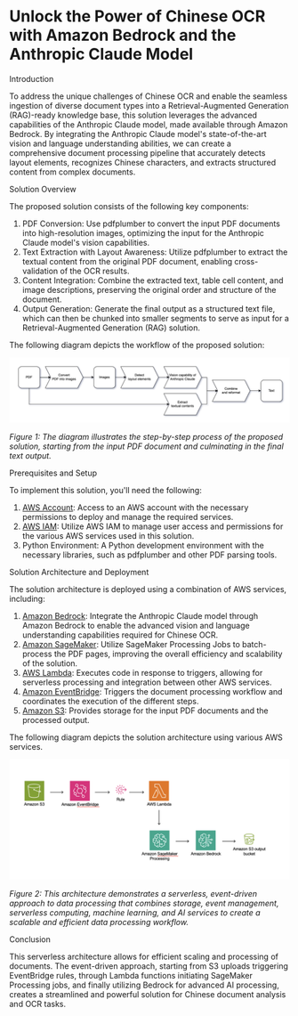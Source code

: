 # Unlock the Power of Chinese OCR with Amazon Bedrock and the Anthropic Claude Model

Introduction


To address the unique challenges of Chinese OCR and enable the seamless ingestion of diverse document types into a Retrieval-Augmented Generation (RAG)-ready knowledge base, this solution leverages the advanced capabilities of the Anthropic Claude model, made available through Amazon Bedrock. By integrating the Anthropic Claude model's state-of-the-art vision and language understanding abilities, we can create a comprehensive document processing pipeline that accurately detects layout elements, recognizes Chinese characters, and extracts structured content from complex documents.

Solution Overview

The proposed solution consists of the following key components:

1. PDF Conversion: Use pdfplumber to convert the input PDF documents into high-resolution images, optimizing the input for the Anthropic Claude model's vision capabilities.
2. Text Extraction with Layout Awareness: Utilize pdfplumber to extract the textual content from the original PDF document, enabling cross-validation of the OCR results.
3. Content Integration: Combine the extracted text, table cell content, and image descriptions, preserving the original order and structure of the document.
4. Output Generation: Generate the final output as a structured text file, which can then be chunked into smaller segments to serve as input for a Retrieval-Augmented Generation (RAG) solution.

The following diagram depicts the workflow of the proposed solution:

![](./static/blog-figure-1.png)

_Figure 1: The diagram illustrates the step-by-step process of the proposed solution, starting from the input PDF document and culminating in the final text output._

Prerequisites and Setup

To implement this solution, you'll need the following:

1. [AWS Account](https://portal.aws.amazon.com/billing/signup): Access to an AWS account with the necessary permissions to deploy and manage the required services.
2. [AWS IAM](https://aws.amazon.com/iam/): Utilize AWS IAM to manage user access and permissions for the various AWS services used in this solution.
3. Python Environment: A Python development environment with the necessary libraries, such as pdfplumber and other PDF parsing tools.

Solution Architecture and Deployment

The solution architecture is deployed using a combination of AWS services, including:

1. [Amazon Bedrock](https://aws.amazon.com/bedrock/): Integrate the Anthropic Claude model through Amazon Bedrock to enable the advanced vision and language understanding capabilities required for Chinese OCR.
2. [Amazon SageMaker](https://aws.amazon.com/sagemaker/): Utilize SageMaker Processing Jobs to batch-process the PDF pages, improving the overall efficiency and scalability of the solution.
3. [AWS Lambda](https://aws.amazon.com/lambda/): Executes code in response to triggers, allowing for serverless processing and integration between other AWS services.
4. [Amazon EventBridge](https://aws.amazon.com/eventbridge/): Triggers the document processing workflow and coordinates the execution of the different steps.
5. [Amazon S3](https://aws.amazon.com/pm/serv-s3/): Provides storage for the input PDF documents and the processed output.

The following diagram depicts the solution architecture using various AWS services.

![](./static/blog-figure-2.png)

_Figure 2: This architecture demonstrates a serverless, event-driven approach to data processing that combines storage, event management, serverless computing, machine learning, and AI services to create a scalable and efficient data processing workflow._

Conclusion

This serverless architecture allows for efficient scaling and processing of documents. The event-driven approach, starting from S3 uploads triggering EventBridge rules, through Lambda functions initiating SageMaker Processing jobs, and finally utilizing Bedrock for advanced AI processing, creates a streamlined and powerful solution for Chinese document analysis and OCR tasks.
